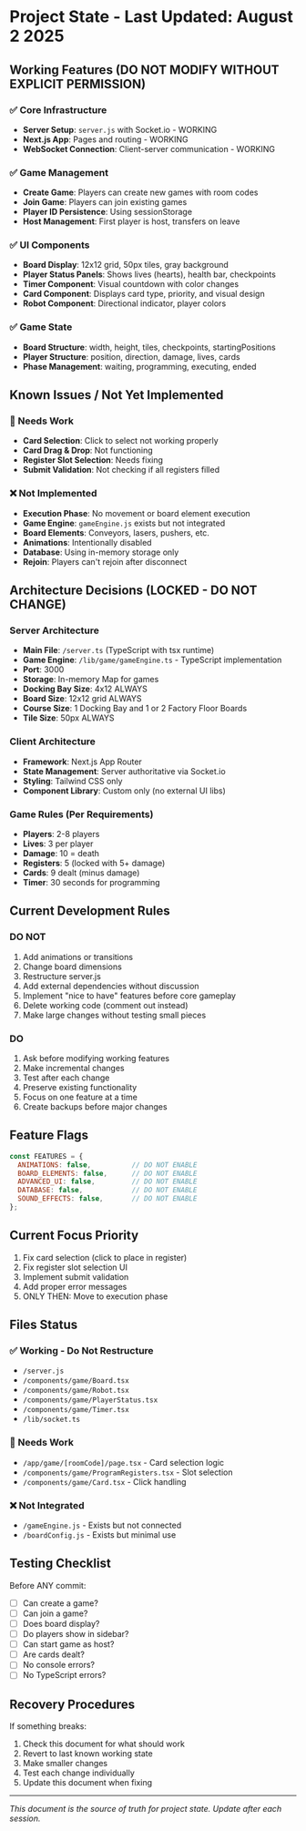 # Project State - Last Updated: August 2 2025

## Working Features (DO NOT MODIFY WITHOUT EXPLICIT PERMISSION)

### ✅ Core Infrastructure
- **Server Setup**: `server.js` with Socket.io - WORKING
- **Next.js App**: Pages and routing - WORKING
- **WebSocket Connection**: Client-server communication - WORKING

### ✅ Game Management
- **Create Game**: Players can create new games with room codes
- **Join Game**: Players can join existing games
- **Player ID Persistence**: Using sessionStorage
- **Host Management**: First player is host, transfers on leave

### ✅ UI Components
- **Board Display**: 12x12 grid, 50px tiles, gray background
- **Player Status Panels**: Shows lives (hearts), health bar, checkpoints
- **Timer Component**: Visual countdown with color changes
- **Card Component**: Displays card type, priority, and visual design
- **Robot Component**: Directional indicator, player colors

### ✅ Game State
- **Board Structure**: width, height, tiles, checkpoints, startingPositions
- **Player Structure**: position, direction, damage, lives, cards
- **Phase Management**: waiting, programming, executing, ended

## Known Issues / Not Yet Implemented

### 🔧 Needs Work
- **Card Selection**: Click to select not working properly
- **Card Drag & Drop**: Not functioning
- **Register Slot Selection**: Needs fixing
- **Submit Validation**: Not checking if all registers filled

### ❌ Not Implemented
- **Execution Phase**: No movement or board element execution
- **Game Engine**: `gameEngine.js` exists but not integrated
- **Board Elements**: Conveyors, lasers, pushers, etc.
- **Animations**: Intentionally disabled
- **Database**: Using in-memory storage only
- **Rejoin**: Players can't rejoin after disconnect

## Architecture Decisions (LOCKED - DO NOT CHANGE)

### Server Architecture
- **Main File**: `/server.ts` (TypeScript with tsx runtime)
- **Game Engine**: `/lib/game/gameEngine.ts` - TypeScript implementation
- **Port**: 3000
- **Storage**: In-memory Map for games
- **Docking Bay Size**: 4x12 ALWAYS
- **Board Size**: 12x12 grid ALWAYS
- **Course Size**: 1 Docking Bay and 1 or 2 Factory Floor Boards
- **Tile Size**: 50px ALWAYS

### Client Architecture  
- **Framework**: Next.js App Router
- **State Management**: Server authoritative via Socket.io
- **Styling**: Tailwind CSS only
- **Component Library**: Custom only (no external UI libs)

### Game Rules (Per Requirements)
- **Players**: 2-8 players
- **Lives**: 3 per player
- **Damage**: 10 = death
- **Registers**: 5 (locked with 5+ damage)
- **Cards**: 9 dealt (minus damage)
- **Timer**: 30 seconds for programming

## Current Development Rules

### DO NOT
1. Add animations or transitions
2. Change board dimensions
3. Restructure server.js
4. Add external dependencies without discussion
5. Implement "nice to have" features before core gameplay
6. Delete working code (comment out instead)
7. Make large changes without testing small pieces

### DO
1. Ask before modifying working features
2. Make incremental changes
3. Test after each change
4. Preserve existing functionality
5. Focus on one feature at a time
6. Create backups before major changes

## Feature Flags
```javascript
const FEATURES = {
  ANIMATIONS: false,          // DO NOT ENABLE
  BOARD_ELEMENTS: false,      // DO NOT ENABLE  
  ADVANCED_UI: false,         // DO NOT ENABLE
  DATABASE: false,            // DO NOT ENABLE
  SOUND_EFFECTS: false,       // DO NOT ENABLE
};
```

## Current Focus Priority
1. Fix card selection (click to place in register)
2. Fix register slot selection UI
3. Implement submit validation
4. Add proper error messages
5. ONLY THEN: Move to execution phase

## Files Status

### ✅ Working - Do Not Restructure
- `/server.js`
- `/components/game/Board.tsx`
- `/components/game/Robot.tsx`
- `/components/game/PlayerStatus.tsx`
- `/components/game/Timer.tsx`
- `/lib/socket.ts`

### 🔧 Needs Work
- `/app/game/[roomCode]/page.tsx` - Card selection logic
- `/components/game/ProgramRegisters.tsx` - Slot selection
- `/components/game/Card.tsx` - Click handling

### ❌ Not Integrated
- `/gameEngine.js` - Exists but not connected
- `/boardConfig.js` - Exists but minimal use

## Testing Checklist
Before ANY commit:
- [ ] Can create a game?
- [ ] Can join a game?
- [ ] Does board display?
- [ ] Do players show in sidebar?
- [ ] Can start game as host?
- [ ] Are cards dealt?
- [ ] No console errors?
- [ ] No TypeScript errors?

## Recovery Procedures
If something breaks:
1. Check this document for what should work
2. Revert to last known working state
3. Make smaller changes
4. Test each change individually
5. Update this document when fixing

---
*This document is the source of truth for project state. Update after each session.*